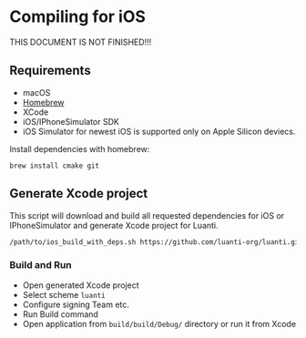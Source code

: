 # Compiling for iOS

THIS DOCUMENT IS NOT FINISHED!!!

## Requirements

- macOS
- [Homebrew](https://brew.sh/)
- XCode
- iOS/IPhoneSimulator SDK
- iOS Simulator for newest iOS is supported only on Apple Silicon deviecs.

Install dependencies with homebrew:

```
brew install cmake git
```

## Generate Xcode project

This script will download and build all requested dependencies for iOS or IPhoneSimulator and generate Xcode project for Luanti.

```bash
/path/to/ios_build_with_deps.sh https://github.com/luanti-org/luanti.git master ../luanti_ios ../luanti_ios_deps Debug "iPhoneSimulator" "18.2" "all"
```

### Build and Run

* Open generated Xcode project
* Select scheme `luanti`
* Configure signing Team etc.
* Run Build command
* Open application from `build/build/Debug/` directory or run it from Xcode

